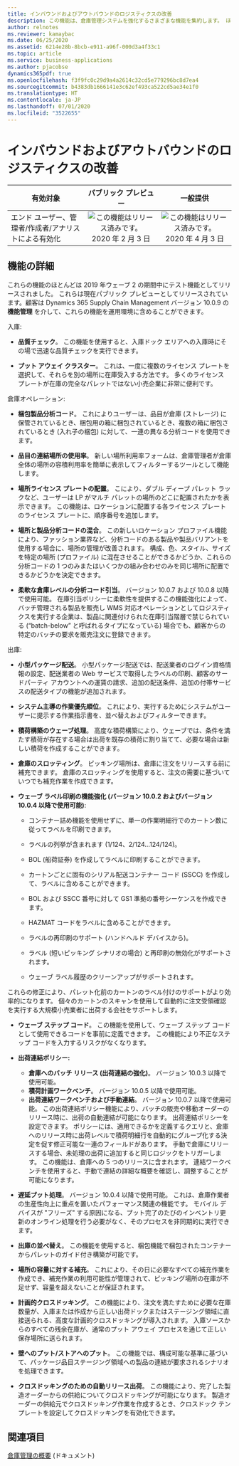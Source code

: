 ```yaml
---
title: インバウンドおよびアウトバウンドのロジスティクスの改善
description: この機能は、倉庫管理システムを強化するさまざまな機能を集約します。 ほとんどは 2019 年リリース ウェーブ 2 の間にテスト機能として徐々にリリースされました。
author: relnotes
ms.reviewer: kamaybac
ms.date: 06/25/2020
ms.assetid: 6214e28b-8bcb-e911-a96f-000d3a4f33c1
ms.topic: article
ms.service: business-applications
ms.author: pjacobse
dynamics365pdf: true
ms.openlocfilehash: f3f9fc0c29d9a4a2614c32cd5e779296bc8d7ea4
ms.sourcegitcommit: b4383db1666141e3c62ef493ca522cd5ae34e1f0
ms.translationtype: HT
ms.contentlocale: ja-JP
ms.lasthandoff: 07/01/2020
ms.locfileid: "3522655"
---
```

# <a name="inbound-and-outbound-logistics-improvements"></a>インバウンドおよびアウトバウンドのロジスティクスの改善


| 有効対象    |  パブリック プレビュー | 一般提供 | 
| ---------- | :----------: |:----------: |
|エンド ユーザー、管理者/作成者/アナリストによる有効化|![この機能はリリース済みです。](/dynamics365-release-plan/media/green-checkmark.png "この機能はリリース済みです。") 2020 年 2 月 3 日| ![この機能はリリース済みです。](/dynamics365-release-plan/media/green-checkmark.png "この機能はリリース済みです。") 2020 年 4 月 3 日|






## <a name="feature-details"></a>機能の詳細
<!--feature detail start -->
これらの機能のほとんどは 2019 年ウェーブ 2 の期間中にテスト機能としてリリースされました。 これらは現在パブリック プレビューとしてリリースされています。顧客は Dynamics 365 Supply Chain Management バージョン 10.0.9 の **機能管理** を介して、これらの機能を運用環境に含めることができます。

入庫:

- **品質チェック**。 この機能を使用すると、入庫ドック エリアへの入庫時にその場で迅速な品質チェックを実行できます。

- **プット アウェイ クラスター**。 これは、一度に複数のライセンス プレートを選択して、それらを別の場所に在庫受入する方法です。 多くのライセンス プレートが在庫の完全なパレットではない小売企業に非常に便利です。

倉庫オペレーション:

- **梱包製品分析コード**。 これによりユーザーは、品目が倉庫 (ストレージ) に保管されているとき、梱包用の箱に梱包されているとき、複数の箱に梱包されているとき (入れ子の梱包) に対して、一連の異なる分析コードを使用できます。 

- **品目の連結場所の使用率**。 新しい場所利用率フォームは、倉庫管理者が倉庫全体の場所の容積利用率を簡単に表示してフィルターするツールとして機能します。

- **場所ライセンス プレートの配置**。 こにより、ダブル ディープ パレット ラックなど、ユーザーは LP がマルチ パレットの場所のどこに配置されたかを表示できます。 この機能は、ロケーションに配置する各ライセンス プレートのライセンス プレートに、順序番号を追加します。 

- **場所と製品分析コードの混合**。 この新しいロケーション プロファイル機能により、ファッション業界など、分析コードのある製品や製品バリアントを使用する場合に、場所の管理が改善されます。 構成、色、スタイル、サイズを特定の場所 (プロファイル) に混在させることができるかどうか、これらの分析コードの 1 つのみまたはいくつかの組み合わせのみを同じ場所に配置できるかどうかを決定できます。 

- **柔軟な倉庫レベルの分析コード引当**。 バージョン 10.0.7 および 10.0.8 以降で使用可能。 在庫引当ポリシーに柔軟性を提供するこの機能強化によって、バッチ管理される製品を販売し WMS 対応オペレーションとしてロジスティクスを実行する企業は、製品に関連付けられた在庫引当階層で禁じられている (“batch-below” と呼ばれるタイプになっている) 場合でも、顧客からの特定のバッチの要求を販売注文に登録できます。

出庫:

- **小型パッケージ配送**。 小型パッケージ配送では、配送業者のログイン資格情報の設定、配送業者の Web サービスで取得したラベルの印刷、顧客のサードパーティ アカウントへの運賃の請求、追加の配送条件、追加の付帯サービスの配送タイプの機能が追加されます。 

- **システム主導の作業優先順位**。 これにより、実行するためにシステムがユーザーに提示する作業指示書を、並べ替えおよびフィルターできます。

- **積荷構築のウェーブ処理**。 高度な積荷構築により、ウェーブでは、条件を満たす積荷が存在する場合は出荷を既存の積荷に割り当てて、必要な場合は新しい積荷を作成することができます。

- **倉庫のスロッティング**。 ピッキング場所は、倉庫に注文をリリースする前に補充できます。 倉庫のスロッティングを使用すると、注文の需要に基づいていつでも補充作業を作成できます。

- **ウェーブ ラベル印刷の機能強化 (バージョン 10.0.2 およびバージョン 10.0.4 以降で使用可能)**:

  - コンテナー詰め機能を使用せずに、単一の作業明細行でのカートン数に従ってラベルを印刷できます。

  - ラベルの列挙が含まれます (1/124、2/124…124/124)。

  - BOL (船荷証券) を作成してラベルに印刷することができます。

  - カートンごとに固有のシリアル配送コンテナー コード (SSCC) を作成して、ラベルに含めることができます。 

  - BOL および SSCC 番号に対して GS1 準拠の番号シーケンスを作成できます。

  - HAZMAT コードをラベルに含めることができます。

  - ラベルの再印刷のサポート (ハンドヘルド デバイスから)。

  - ラベル (短いピッキング シナリオの場合) と再印刷の無効化がサポートされます。

  - ウェーブ ラベル履歴のクリーンアップがサポートされます。


これらの修正により、パレット化前のカートンのラベル付けのサポートがより効率的になります。 個々のカートンのスキャンを使用して自動的に注文受領確認を実行する大規模小売業者に出荷する会社をサポートします。

- **ウェーブ ステップ コード**。 この機能を使用して、ウェーブ ステップ コードとして使用できるコードを事前に定義できます。 この機能により不正なステップ コードを入力するリスクがなくなります。 

- **出荷連結ポリシー:**
  - **倉庫へのバッチ リリース (出荷連結の強化)**。 バージョン 10.0.3 以降で使用可能。
  - **積荷計画ワークベンチ**。 バージョン 10.0.5 以降で使用可能。
  - **出荷連結ワークベンチおよび手動連結**。 バージョン 10.0.7 以降で使用可能。 この出荷連結ポリシー機能により、バッチの販売や移動オーダーのリリース時に、出荷の自動連結が可能になります。 出荷連結ポリシーを設定できます。 ポリシーには、適用できるかを定義するクエリと、倉庫へのリリース時に出荷レベルで積荷明細行を自動的にグループ化する決定を促す修正可能な一連のフィールドがあります。 手動で倉庫にリリースする場合、未処理の出荷に追加すると同じロジックをトリガーします。 この機能は、倉庫への 5 つのリリースに含まれます。 連結ワークベンチを使用すると、手動で連結の詳細な概要を確認し、調整することが可能になります。

- **遅延プット処理**。 バージョン 10.0.4 以降で使用可能。 これは、倉庫作業者の生産性向上に重点を置いたパフォーマンス関連の機能です。 モバイル デバイスが "フリーズ" する原因になる、プット完了のたびのインベントリ更新のオンライン処理を行う必要がなく、そのプロセスを非同期的に実行できます。

- **出庫の並べ替え**。 この機能を使用すると、梱包機能で梱包されたコンテナーからパレットのガイド付き構築が可能です。

- **場所の容量に対する補充**。 これにより、その日に必要なすべての補充作業を作成でき、補充作業の利用可能性が管理されて、ピッキング場所の在庫が不足せず、容量を超えないことが保証されます。 

- **計画的クロスドッキング**。 この機能により、注文を満たすために必要な在庫数量が、入庫または作成から正しい出荷ドックまたはステージング領域に直接送られる、高度な計画的クロスドッキングが導入されます。 入庫ソースからのすべての残余在庫が、通常のプット アウェイ プロセスを通じて正しい保存場所に送られます。

- **壁へのプット/ストアへのプット**。 この機能では、構成可能な基準に基づいて、パッケージ品目ステージング領域への製品の連結が要求されるシナリオを処理できます。 

- **クロスドッキングのための自動リリース出荷**。 この機能により、完了した製造オーダーからの供給についてクロスドッキングが可能になります。 製造オーダーの供給元でクロスドッキング作業を作成するとき、クロスドック テンプレートを設定してクロスドッキングを有効化できます。
<!--feature detail end -->










## <a name="see-also"></a>関連項目

<!--docs start-->
[倉庫管理の概要](https://docs.microsoft.com/dynamics365/supply-chain/warehousing/warehouse-management-overview) (ドキュメント)
<!--docs end-->
